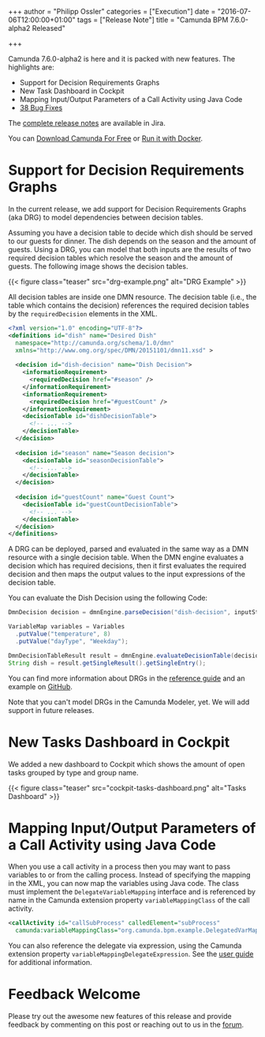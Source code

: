 +++
author = "Philipp Ossler"
categories = ["Execution"]
date = "2016-07-06T12:00:00+01:00"
tags = ["Release Note"]
title = "Camunda BPM 7.6.0-alpha2 Released"

+++

Camunda 7.6.0-alpha2 is here and it is packed with new features. The highlights are:

* Support for Decision Requirements Graphs
* New Task Dashboard in Cockpit
* Mapping Input/Output Parameters of a Call Activity using Java Code
* [38 Bug Fixes](https://app.camunda.com/jira/issues/?jql=issuetype%20%3D%20%22Bug%20Report%22%20AND%20fixVersion%20%3D%207.6.0-alpha2)

The [complete release notes](https://app.camunda.com/jira/secure/ReleaseNote.jspa?projectId=10230&version=14605) are available in Jira.

You can [Download Camunda For Free](https://camunda.org/download/)
or [Run it with Docker](https://hub.docker.com/r/camunda/camunda-bpm-platform/).

<!--more-->

# Support for Decision Requirements Graphs

In the current release, we add support for Decision Requirements Graphs (aka DRG) to model dependencies between decision tables. 

Assuming you have a decision table to decide which dish should be served to our guests for dinner. The dish depends on the season and the amount of guests. Using a DRG, you can model that both inputs are the results of two required decision tables which resolve the season and the amount of guests. The following image shows the decision tables. 

{{< figure class="teaser" src="drg-example.png" alt="DRG Example" >}}

All decision tables are inside one DMN resource. The decision table (i.e., the table which contains the decision) references the required decision tables by the `requiredDecision` elements in the XML.

```xml
<?xml version="1.0" encoding="UTF-8"?>
<definitions id="dish" name="Desired Dish" 
  namespace="http://camunda.org/schema/1.0/dmn"
  xmlns="http://www.omg.org/spec/DMN/20151101/dmn11.xsd" >
  
  <decision id="dish-decision" name="Dish Decision">
    <informationRequirement>
      <requiredDecision href="#season" />
    </informationRequirement>
    <informationRequirement>
      <requiredDecision href="#guestCount" />
    </informationRequirement>
    <decisionTable id="dishDecisionTable">
      <!-- ... -->
    </decisionTable>
  </decision>
  
  <decision id="season" name="Season decision">
    <decisionTable id="seasonDecisionTable">
      <!-- ... -->
    </decisionTable>
  </decision>
  
  <decision id="guestCount" name="Guest Count">
    <decisionTable id="guestCountDecisionTable">
      <!-- ... -->
    </decisionTable>
  </decision>
</definitions>
```  

A DRG can be deployed, parsed and evaluated in the same way as a DMN resource with a single decision table. When the DMN engine evaluates a decision which has required decisions, then it first evaluates the required decision and then maps the output values to the input expressions of the decision table. 

You can evaluate the Dish Decision using the following Code:

```java
DmnDecision decision = dmnEngine.parseDecision("dish-decision", inputStream);

VariableMap variables = Variables
  .putValue("temperature", 8)
  .putValue("dayType", "Weekday");

DmnDecisionTableResult result = dmnEngine.evaluateDecisionTable(decision, variables);
String dish = result.getSingleResult().getSingleEntry();
```

You can find more information about DRGs in the [reference guide](https://docs.camunda.org/manual/latest/reference/dmn11/drg/) and an example on [GitHub](https://github.com/camunda/camunda-bpm-examples/tree/master/dmn-engine/dmn-engine-drg).

Note that you can't model DRGs in the Camunda Modeler, yet. We will add support in future releases.

# New Tasks Dashboard in Cockpit

We added a new dashboard to Cockpit which shows the amount of open tasks grouped by type and group name.

{{< figure class="teaser" src="cockpit-tasks-dashboard.png" alt="Tasks Dashboard" >}}

# Mapping Input/Output Parameters of a Call Activity using Java Code

When you use a call activity in a process then you may want to pass variables to or from the calling process. Instead of specifying the mapping in the XML, you can now map the variables using Java code. The class must implement the `DelegateVariableMapping` interface and is referenced by name in the Camunda extension property `variableMappingClass` of the call activity. 

```xml
<callActivity id="callSubProcess" calledElement="subProcess" 
  camunda:variableMappingClass="org.camunda.bpm.example.DelegatedVarMapping"/>
```

You can also reference the delegate via expression, using the Camunda extension property `variableMappingDelegateExpression`. See the [user guide](https://docs.camunda.org/manual/latest/reference/bpmn20/subprocesses/call-activity/#delegation-of-variable-mapping) for additional information.

# Feedback Welcome

Please try out the awesome new features of this release and provide feedback by commenting on this post or reaching out to us in the [forum](https://forum.camunda.org/).

